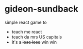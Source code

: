 # gideon-sundback

simple react game to
<ul>
<li>teach me react</li>
<li>teach da mrs US capitals</li>
<li>it's a <strike>lose lose</strike> win win</li>
</ul>
